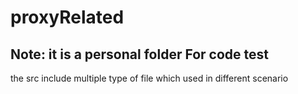 # proxyRelated

## Note: it is a **personal** folder For code test

the src include multiple type of file which used in different scenario